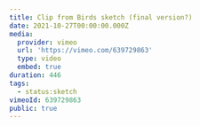```yaml
---
title: Clip from Birds sketch (final version?)
date: 2021-10-27T00:00:00.000Z
media:
  provider: vimeo
  url: 'https://vimeo.com/639729863'
  type: video
  embed: true
duration: 446
tags:
  - status:sketch
vimeoId: 639729863
public: true
---
```

<!-- Vimeo video: Clip from Birds sketch (final version?) -->
<!-- Duration: 7:26 -->
<!-- Created: 2021-10-27 -->

<ClientOnly>
  <WorkbookViewer />
</ClientOnly>

<script setup>
import WorkbookViewer from "../../.vitepress/theme/components/workbook/WorkbookViewer.vue";
</script>
